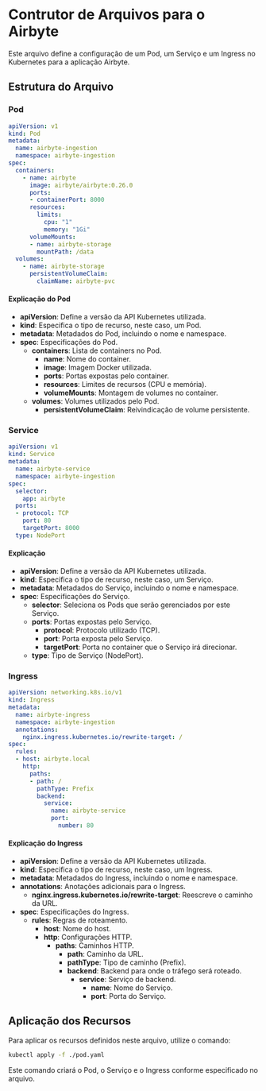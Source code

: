 # Contrutor de Arquivos para o Airbyte

Este arquivo define a configuração de um Pod, um Serviço e um Ingress no Kubernetes para a aplicação Airbyte.

## Estrutura do Arquivo

### Pod

```yaml
apiVersion: v1
kind: Pod
metadata:
  name: airbyte-ingestion
  namespace: airbyte-ingestion
spec:
  containers:
    - name: airbyte
      image: airbyte/airbyte:0.26.0
      ports:
      - containerPort: 8000
      resources:
        limits:
          cpu: "1"
          memory: "1Gi"
      volumeMounts:
      - name: airbyte-storage
        mountPath: /data
  volumes:
    - name: airbyte-storage
      persistentVolumeClaim:
        claimName: airbyte-pvc
```

#### Explicação do Pod

- __apiVersion__: Define a versão da API Kubernetes utilizada.
- __kind__: Especifica o tipo de recurso, neste caso, um Pod.
- __metadata__: Metadados do Pod, incluindo o nome e namespace.
- __spec__: Especificações do Pod.
  - __containers__: Lista de containers no Pod.
    - __name__: Nome do container.
    - __image__: Imagem Docker utilizada.
    - __ports__: Portas expostas pelo container.
    - __resources__: Limites de recursos (CPU e memória).
    - __volumeMounts__: Montagem de volumes no container.
  - __volumes__: Volumes utilizados pelo Pod.
    - __persistentVolumeClaim__: Reivindicação de volume persistente.

### Service

```yaml
apiVersion: v1
kind: Service
metadata:
  name: airbyte-service
  namespace: airbyte-ingestion
spec:
  selector:
    app: airbyte
  ports:
  - protocol: TCP
    port: 80
    targetPort: 8000
  type: NodePort
```

#### Explicação

- __apiVersion__: Define a versão da API Kubernetes utilizada.
- __kind__: Especifica o tipo de recurso, neste caso, um Serviço.
- __metadata__: Metadados do Serviço, incluindo o nome e namespace.
- __spec__: Especificações do Serviço.
  - __selector__: Seleciona os Pods que serão gerenciados por este Serviço.
  - __ports__: Portas expostas pelo Serviço.
    - __protocol__: Protocolo utilizado (TCP).
    - __port__: Porta exposta pelo Serviço.
    - __targetPort__: Porta no container que o Serviço irá direcionar.
  - __type__: Tipo de Serviço (NodePort).

### Ingress

```yaml
apiVersion: networking.k8s.io/v1
kind: Ingress
metadata:
  name: airbyte-ingress
  namespace: airbyte-ingestion
  annotations:
    nginx.ingress.kubernetes.io/rewrite-target: /
spec:
  rules:
  - host: airbyte.local
    http:
      paths:
      - path: /
        pathType: Prefix
        backend:
          service:
            name: airbyte-service
            port:
              number: 80
```

#### Explicação do Ingress

- __apiVersion__: Define a versão da API Kubernetes utilizada.
- __kind__: Especifica o tipo de recurso, neste caso, um Ingress.
- __metadata__: Metadados do Ingress, incluindo o nome e namespace.
- __annotations__: Anotações adicionais para o Ingress.
  - __nginx.ingress.kubernetes.io/rewrite-target__: Reescreve o caminho da URL.
- __spec__: Especificações do Ingress.
  - __rules__: Regras de roteamento.
    - __host__: Nome do host.
    - __http__: Configurações HTTP.
      - __paths__: Caminhos HTTP.
        - __path__: Caminho da URL.
        - __pathType__: Tipo de caminho (Prefix).
        - __backend__: Backend para onde o tráfego será roteado.
          - __service__: Serviço de backend.
            - __name__: Nome do Serviço.
            - __port__: Porta do Serviço.

## Aplicação dos Recursos

Para aplicar os recursos definidos neste arquivo, utilize o comando:

```sh
kubectl apply -f ./pod.yaml
```

Este comando criará o Pod, o Serviço e o Ingress conforme especificado no arquivo.
